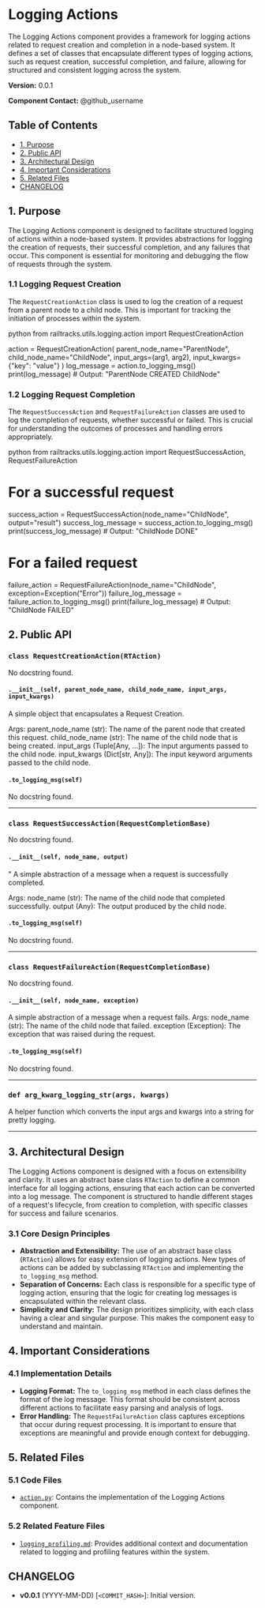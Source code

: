 # Logging Actions

The Logging Actions component provides a framework for logging actions related to request creation and completion in a node-based system. It defines a set of classes that encapsulate different types of logging actions, such as request creation, successful completion, and failure, allowing for structured and consistent logging across the system.

**Version:** 0.0.1

**Component Contact:** @github_username

## Table of Contents

- [1. Purpose](#1-purpose)
- [2. Public API](#2-public-api)
- [3. Architectural Design](#3-architectural-design)
- [4. Important Considerations](#4-important-considerations)
- [5. Related Files](#5-related-files)
- [CHANGELOG](#changelog)

## 1. Purpose

The Logging Actions component is designed to facilitate structured logging of actions within a node-based system. It provides abstractions for logging the creation of requests, their successful completion, and any failures that occur. This component is essential for monitoring and debugging the flow of requests through the system.

### 1.1 Logging Request Creation

The `RequestCreationAction` class is used to log the creation of a request from a parent node to a child node. This is important for tracking the initiation of processes within the system.

python
from railtracks.utils.logging.action import RequestCreationAction

action = RequestCreationAction(
    parent_node_name="ParentNode",
    child_node_name="ChildNode",
    input_args=(arg1, arg2),
    input_kwargs={"key": "value"}
)
log_message = action.to_logging_msg()
print(log_message)  # Output: "ParentNode CREATED ChildNode"


### 1.2 Logging Request Completion

The `RequestSuccessAction` and `RequestFailureAction` classes are used to log the completion of requests, whether successful or failed. This is crucial for understanding the outcomes of processes and handling errors appropriately.

python
from railtracks.utils.logging.action import RequestSuccessAction, RequestFailureAction

# For a successful request
success_action = RequestSuccessAction(node_name="ChildNode", output="result")
success_log_message = success_action.to_logging_msg()
print(success_log_message)  # Output: "ChildNode DONE"

# For a failed request
failure_action = RequestFailureAction(node_name="ChildNode", exception=Exception("Error"))
failure_log_message = failure_action.to_logging_msg()
print(failure_log_message)  # Output: "ChildNode FAILED"


## 2. Public API

### `class RequestCreationAction(RTAction)`
No docstring found.

#### `.__init__(self, parent_node_name, child_node_name, input_args, input_kwargs)`
A simple object that encapsulates a Request Creation.

Args:
    parent_node_name (str): The name of the parent node that created this request.
    child_node_name (str): The name of the child node that is being created.
    input_args (Tuple[Any, ...]): The input arguments passed to the child node.
    input_kwargs (Dict[str, Any]): The input keyword arguments passed to the child node.

#### `.to_logging_msg(self)`
No docstring found.


---
### `class RequestSuccessAction(RequestCompletionBase)`
No docstring found.

#### `.__init__(self, node_name, output)`
"
A simple abstraction of a message when a request is successfully completed.

Args:
    node_name (str): The name of the child node that completed successfully.
    output (Any): The output produced by the child node.

#### `.to_logging_msg(self)`
No docstring found.


---
### `class RequestFailureAction(RequestCompletionBase)`
No docstring found.

#### `.__init__(self, node_name, exception)`
A simple abstraction of a message when a request fails.
        Args:
    node_name (str): The name of the child node that failed.
    exception (Exception): The exception that was raised during the request.

#### `.to_logging_msg(self)`
No docstring found.


---
### `def arg_kwarg_logging_str(args, kwargs)`
A helper function which converts the input args and kwargs into a string for pretty logging.


---

## 3. Architectural Design

The Logging Actions component is designed with a focus on extensibility and clarity. It uses an abstract base class `RTAction` to define a common interface for all logging actions, ensuring that each action can be converted into a log message. The component is structured to handle different stages of a request's lifecycle, from creation to completion, with specific classes for success and failure scenarios.

### 3.1 Core Design Principles

- **Abstraction and Extensibility:** The use of an abstract base class (`RTAction`) allows for easy extension of logging actions. New types of actions can be added by subclassing `RTAction` and implementing the `to_logging_msg` method.
- **Separation of Concerns:** Each class is responsible for a specific type of logging action, ensuring that the logic for creating log messages is encapsulated within the relevant class.
- **Simplicity and Clarity:** The design prioritizes simplicity, with each class having a clear and singular purpose. This makes the component easy to understand and maintain.

## 4. Important Considerations

### 4.1 Implementation Details

- **Logging Format:** The `to_logging_msg` method in each class defines the format of the log message. This format should be consistent across different actions to facilitate easy parsing and analysis of logs.
- **Error Handling:** The `RequestFailureAction` class captures exceptions that occur during request processing. It is important to ensure that exceptions are meaningful and provide enough context for debugging.

## 5. Related Files

### 5.1 Code Files

- [`action.py`](../packages/railtracks/src/railtracks/utils/logging/action.py): Contains the implementation of the Logging Actions component.

### 5.2 Related Feature Files

- [`logging_profiling.md`](../docs/features/logging_profiling.md): Provides additional context and documentation related to logging and profiling features within the system.

## CHANGELOG

- **v0.0.1** (YYYY-MM-DD) [`<COMMIT_HASH>`]: Initial version.
